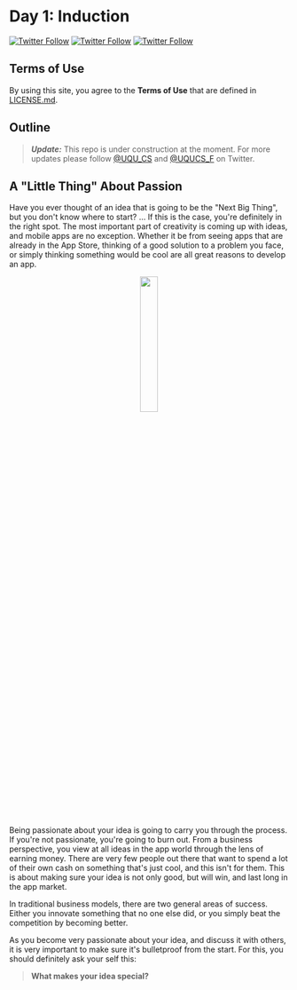 # Day 1: Induction

[![Twitter Follow](https://img.shields.io/twitter/follow/youldash.svg?style=social?style=plastic)](https://twitter.com/youldash)
[![Twitter Follow](https://img.shields.io/twitter/follow/UQU_CS.svg?style=social?style=plastic)](https://twitter.com/UQU_CS)
[![Twitter Follow](https://img.shields.io/twitter/follow/UQUCS_F.svg?style=social?style=plastic)](https://twitter.com/UQUCS_F)

## Terms of Use

By using this site, you agree to the **Terms of Use** that are defined in [LICENSE.md](https://github.com/youldash/iOS/blob/master/LICENSE.md).

## Outline

> ***Update:*** This repo is under construction at the moment. For more updates please follow [@UQU_CS](https://twitter.com/UQU_CS) and [@UQUCS_F](https://twitter.com/UQUCS_F) on Twitter.

## A "Little Thing" About Passion

Have you ever thought of an idea that is going to be the "Next Big Thing", but you don't know where to start? … If this is the case, you're definitely in the right spot. The most important part of creativity is coming up with ideas, and mobile apps are no exception. Whether it be from seeing apps that are already in the App Store, thinking of a good solution to a problem you face, or simply thinking something would be cool are all great reasons to develop an app.

<div align="center"><img src="https://raw.github.com/youldash/iOS/master/Misc/Lamp.png" width="25%" /></div>

Being passionate about your idea is going to carry you through the process. If you're not passionate, you're going to burn out. 
From a business perspective,  you view at all ideas in the app world through the lens of earning money. There are very few people out there that want to spend a lot of their own cash on something that's just cool, and this isn't for them. This is about making sure your idea is not only good, but will win, and last long in the app market.

In traditional business models, there are two general areas of success. Either you innovate something that no one else did, or you simply beat the competition by becoming better.

As you become very passionate about your idea, and discuss it with others, it is very important to make sure it's bulletproof from the start. For this, you should definitely ask your self this:

> **What makes your idea special?**


